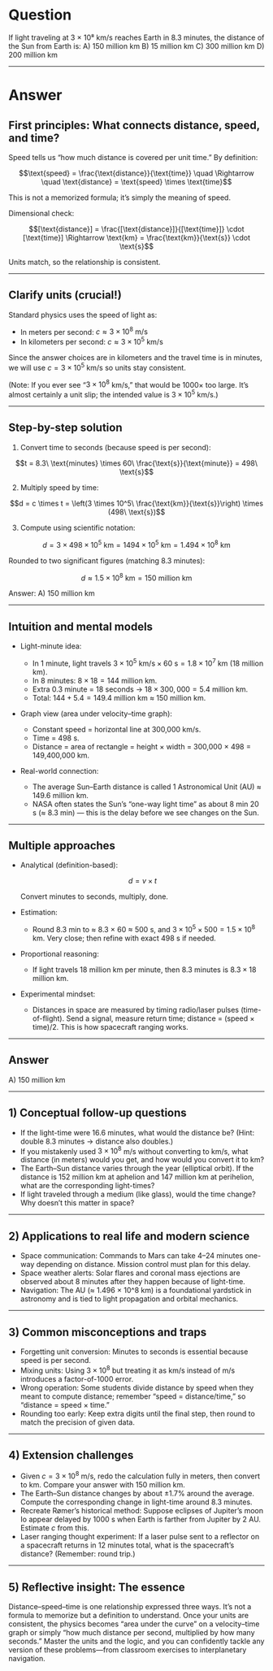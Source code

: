 # Question
If light traveling at 3 × 10⁸ km/s reaches Earth in 8.3 minutes, the distance of the Sun from Earth is:
A) 150 million km
B) 15 million km
C) 300 million km
D) 200 million km

---
# Answer

## First principles: What connects distance, speed, and time?
Speed tells us “how much distance is covered per unit time.” By definition:
```math
\text{speed} = \frac{\text{distance}}{\text{time}} \quad \Rightarrow \quad \text{distance} = \text{speed} \times \text{time}
```
This is not a memorized formula; it’s simply the meaning of speed.

Dimensional check:
```math
[\text{distance}] = \frac{[\text{distance}]}{[\text{time}]} \cdot [\text{time}] \Rightarrow \text{km} = \frac{\text{km}}{\text{s}} \cdot \text{s}
```
Units match, so the relationship is consistent.

---

## Clarify units (crucial!)
Standard physics uses the speed of light as:
- In meters per second: $c \approx 3 \times 10^8\ \text{m/s}$
- In kilometers per second: $c \approx 3 \times 10^5\ \text{km/s}$

Since the answer choices are in kilometers and the travel time is in minutes, we will use $c = 3 \times 10^5\ \text{km/s}$ so units stay consistent.

(Note: If you ever see “$3 \times 10^8$ km/s,” that would be 1000× too large. It’s almost certainly a unit slip; the intended value is $3 \times 10^5$ km/s.)

---

## Step-by-step solution

1) Convert time to seconds (because speed is per second):
```math
t = 8.3\ \text{minutes} \times 60\ \frac{\text{s}}{\text{minute}} = 498\ \text{s}
```

2) Multiply speed by time:
```math
d = c \times t = \left(3 \times 10^5\ \frac{\text{km}}{\text{s}}\right) \times (498\ \text{s})
```

3) Compute using scientific notation:
```math
d = 3 \times 498 \times 10^5\ \text{km} = 1494 \times 10^5\ \text{km} = 1.494 \times 10^8\ \text{km}
```

Rounded to two significant figures (matching 8.3 minutes):
```math
d \approx 1.5 \times 10^8\ \text{km} = 150\ \text{million km}
```

Answer: A) 150 million km

---

## Intuition and mental models

- Light-minute idea:
  - In 1 minute, light travels $3 \times 10^5\ \text{km/s} \times 60\ \text{s} = 1.8 \times 10^7$ km (18 million km).
  - In 8 minutes: $8 \times 18 = 144$ million km.
  - Extra 0.3 minute = 18 seconds → $18 \times 300{,}000 = 5.4$ million km.
  - Total: $144 + 5.4 = 149.4$ million km ≈ 150 million km.

- Graph view (area under velocity–time graph):
  - Constant speed = horizontal line at 300,000 km/s.
  - Time = 498 s.
  - Distance = area of rectangle = height × width = 300,000 × 498 = 149,400,000 km.

- Real-world connection:
  - The average Sun–Earth distance is called 1 Astronomical Unit (AU) ≈ 149.6 million km.
  - NASA often states the Sun’s “one-way light time” as about 8 min 20 s (≈ 8.3 min) — this is the delay before we see changes on the Sun.

---

## Multiple approaches

- Analytical (definition-based):
  ```math
  d = v \times t
  ```
  Convert minutes to seconds, multiply, done.

- Estimation:
  - Round 8.3 min to ≈ 8.3 × 60 ≈ 500 s, and $3 \times 10^5 \times 500 = 1.5 \times 10^8$ km. Very close; then refine with exact 498 s if needed.

- Proportional reasoning:
  - If light travels 18 million km per minute, then 8.3 minutes is $8.3 \times 18$ million km.

- Experimental mindset:
  - Distances in space are measured by timing radio/laser pulses (time-of-flight). Send a signal, measure return time; distance = (speed × time)/2. This is how spacecraft ranging works.

---

## Answer
A) 150 million km

---

## 1) Conceptual follow-up questions

- If the light-time were 16.6 minutes, what would the distance be? (Hint: double 8.3 minutes → distance also doubles.)
- If you mistakenly used $3 \times 10^8$ m/s without converting to km/s, what distance (in meters) would you get, and how would you convert it to km?
- The Earth–Sun distance varies through the year (elliptical orbit). If the distance is 152 million km at aphelion and 147 million km at perihelion, what are the corresponding light-times?
- If light traveled through a medium (like glass), would the time change? Why doesn’t this matter in space?

---

## 2) Applications to real life and modern science

- Space communication: Commands to Mars can take 4–24 minutes one-way depending on distance. Mission control must plan for this delay.
- Space weather alerts: Solar flares and coronal mass ejections are observed about 8 minutes after they happen because of light-time.
- Navigation: The AU (≈ 1.496 × 10^8 km) is a foundational yardstick in astronomy and is tied to light propagation and orbital mechanics.

---

## 3) Common misconceptions and traps

- Forgetting unit conversion: Minutes to seconds is essential because speed is per second.
- Mixing units: Using $3 \times 10^8$ but treating it as km/s instead of m/s introduces a factor-of-1000 error.
- Wrong operation: Some students divide distance by speed when they meant to compute distance; remember “speed = distance/time,” so “distance = speed × time.”
- Rounding too early: Keep extra digits until the final step, then round to match the precision of given data.

---

## 4) Extension challenges

- Given $c = 3 \times 10^8$ m/s, redo the calculation fully in meters, then convert to km. Compare your answer with 150 million km.
- The Earth–Sun distance changes by about ±1.7% around the average. Compute the corresponding change in light-time around 8.3 minutes.
- Recreate Rømer’s historical method: Suppose eclipses of Jupiter’s moon Io appear delayed by 1000 s when Earth is farther from Jupiter by 2 AU. Estimate $c$ from this.
- Laser ranging thought experiment: If a laser pulse sent to a reflector on a spacecraft returns in 12 minutes total, what is the spacecraft’s distance? (Remember: round trip.)

---

## 5) Reflective insight: The essence
Distance–speed–time is one relationship expressed three ways. It’s not a formula to memorize but a definition to understand. Once your units are consistent, the physics becomes “area under the curve” on a velocity–time graph or simply “how much distance per second, multiplied by how many seconds.” Master the units and the logic, and you can confidently tackle any version of these problems—from classroom exercises to interplanetary navigation.